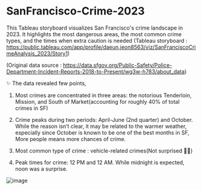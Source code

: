 # SanFrancisco-Crime-2023
This Tableau storyboard visualizes San Francisco's crime landscape in 2023. It highlights the most dangerous areas, the most common crime types, and the times when extra caution is needed
(Tableau storyboard : https://public.tableau.com/app/profile/daeun.jeon8563/viz/SanFranciscoCrimeAnalysis_2023/Story1)

(Original data source : https://data.sfgov.org/Public-Safety/Police-Department-Incident-Reports-2018-to-Present/wg3w-h783/about_data)

✨ The data revealed few points,

1) Most crimes are concentrated in three areas:
   the notorious Tenderloin, Mission, and South of Market(accounting for roughly 40% of total crimes in SF)
   
2) Crime peaks during two periods: April-June (2nd quarter) and October.
   While the reason isn’t clear, it may be related to the warmer weather,
   especially since October is known to be one of the best months in SF,
   More people means more chances of crime.

3) Most common type of crime : vehicle-related crimes(Not surprised 💁‍♀️)

3) Peak times for crime: 12 PM and 12 AM.
   While midnight is expected, noon was a surprise.


![image](https://github.com/CindyJeon/SanFrancisco-Crime-2023/assets/157195682/9169c1a8-6ca5-47f3-9bf5-d830c300201b)
